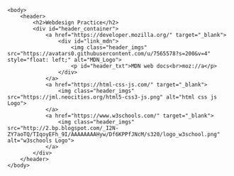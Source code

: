 <html>
    <head>
        <meta charset="UTF-8">
        <title>webdesign</title>
        <meta name="description" content="webdesign practice">
        <meta name="keywords" content="HTML, CSS, JavaScript, convert, converter, unit, units">
        <meta name="viewport" content="width=device-width, initial-scale=1.0">
        <link rel="stylesheet" href="style.css">
    </head>

    <body>
        <header>
            <h2>Webdesign Practice</h2>
            <div id="header_container">
                <a href="https://developer.mozilla.org/" target="_blank">
                    <div id="link_mdn">
                        <img class="header_imgs" src="https://avatars0.githubusercontent.com/u/7565578?s=200&v=4" style="float: left;" alt="MDN_Logo">
                        <p id="header_txt">MDN web docs<br>moz://a</p>
                    </div>
                </a>
                <a href="https://html-css-js.com/" target="_blank">
                    <img class="header_imgs" src="https://jml.neocities.org/html5-css3-js.png" alt="html css js Logo">
                </a>
                <a href="https://www.w3schools.com/" target="_blank">
                    <img class="header_imgs" src="http://2.bp.blogspot.com/_I2N-ZY7aoTQ/TIqoyEFh_9I/AAAAAAAAHyw/Df6KPPfJNcM/s320/logo_w3school.png" alt="w3schools Logo">
                </a>
            </div>
        </header>
    </body>
</html>
